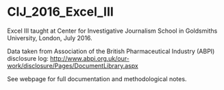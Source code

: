 # CIJ_2016_Excel_III

Excel III taught at Center for Investigative Journalism School in Goldsmiths University, London, July 2016.

Data taken from Association of the British Pharmaceutical Industry (ABPI) disclosure log:
http://www.abpi.org.uk/our-work/disclosure/Pages/DocumentLibrary.aspx

See webpage for full documentation and methodological notes.
